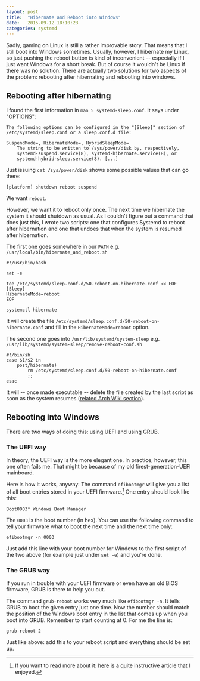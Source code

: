 ```yaml
---
layout: post
title:  "Hibernate and Reboot into Windows"
date:   2015-09-12 18:10:23
categories: systemd
---
```

Sadly, gaming on Linux is still a rather improvable story.
That means that I still boot into Windows sometimes.
Usually, however, I hibernate my Linux, so just pushing the reboot button is
kind of inconvenient -- especially if I just want Windows for a short break.
But of course it wouldn't be Linux if there was no solution.
There are actually two solutions for two aspects of the problem: rebooting after
hibernating and rebooting into windows.

## Rebooting after hibernating

I found the first information in `man 5 systemd-sleep.conf`.
It says under "OPTIONS":

    The following options can be configured in the "[Sleep]" section of
    /etc/systemd/sleep.conf or a sleep.conf.d file:

    SuspendMode=, HibernateMode=, HybridSleepMode=
        The string to be written to /sys/power/disk by, respectively,
        systemd-suspend.service(8), systemd-hibernate.service(8), or
        systemd-hybrid-sleep.service(8). [...]

Just issuing `cat /sys/power/disk` shows some possible values that can go there:

    [platform] shutdown reboot suspend

We want `reboot`.

However, we want it to reboot only once.
The next time we hibernate the system it should shutdown as usual.
As I couldn't figure out a command that does just this, I wrote two scripts:
one that configures Systemd to reboot after hibernation and one that undoes that
when the system is resumed after hibernation.

The first one goes somewhere in our `PATH` e.g.
`/usr/local/bin/hibernate_and_reboot.sh`

    #!/usr/bin/bash

    set -e

    tee /etc/systemd/sleep.conf.d/50-reboot-on-hibernate.conf << EOF
    [Sleep]
    HibernateMode=reboot
    EOF

    systemctl hibernate

It will create the file `/etc/systemd/sleep.conf.d/50-reboot-on-hibernate.conf`
and fill in the `HibernateMode=reboot` option.

The second one goes into `/usr/lib/systemd/system-sleep` e.g.
`/usr/lib/systemd/system-sleep/remove-reboot-conf.sh`

    #!/bin/sh
    case $1/$2 in
    	post/hibernate)
    		rm /etc/systemd/sleep.conf.d/50-reboot-on-hibernate.conf
    		;;
    esac

It will -- once made executable -- delete the file created by the last script as
soon as the system resumes ([related Arch Wiki section](https://wiki.archlinux.org/index.php/Power_management#Hooks_in_.2Fusr.2Flib.2Fsystemd.2Fsystem-sleep)).

## Rebooting into Windows

There are two ways of doing this: using UEFI and using GRUB.

### The UEFI way
In theory, the UEFI way is the more elegant one.
In practice, however, this one often fails me.
That might be because of my old firest-generation-UEFI mainboard.

Here is how it works, anyway:
The command `efibootmgr` will give you a list of all boot entries stored in your
UEFI firmware.[^1]
One entry should look like this:

    Boot0003* Windows Boot Manager

The `0003` is the boot number (in hex).
You can use the following command to tell your firmware what to boot the next
time and the next time only:

    efibootmgr -n 0003

Just add this line with your boot number for Windows to the first script of the
two above (for example just under `set -e`) and you're done.

### The GRUB way
If you run in trouble with your UEFI firmware or even have an old BIOS firmware,
GRUB is there to help you out.

The command `grub-reboot` works very much like `efibootmgr -n`.
It tells GRUB to boot the given entry just one time.
Now the number should match the position of the Windows boot entry in the list
that comes up when you boot into GRUB.
Remember to start counting at 0.
For me the line is:

    grub-reboot 2

Just like above: add this to your reboot script and everything should be set up.

[^1]: If you want to read more about it: [here](https://www.happyassassin.net/2014/01/25/uefi-boot-how-does-that-actually-work-then/) is a quite instructive article that I enjoyed.
